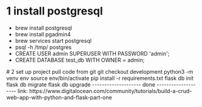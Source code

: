 # 1 install postgresql 
<ul>
  <li>brew install postgresql </li>
  <li>brew install pgadmin4</li>
  <li>brew services start postgresql</li>
  <li>psql -h /tmp/ postgres</li>
  <li>CREATE USER admin SUPERUSER WITH PASSWORD 'admin';</li>
  <li>CREATE DATABASE test_db WITH OWNER = admin;</li>
</ul>
# 2 set up project
pull code from git
git checkout development
python3 -m venv env
source env/bin/activate
pip install -r requirements.txt
flask db init
flask db migrate
flask db upgrade
--------------------  done --------------------
link: https://www.digitalocean.com/community/tutorials/build-a-crud-web-app-with-python-and-flask-part-one
